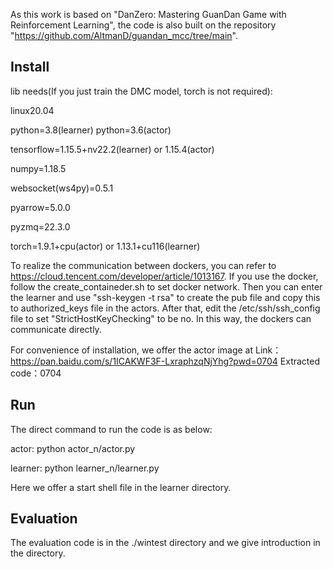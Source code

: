 As this work is based on "DanZero: Mastering GuanDan Game with Reinforcement Learning", the code is also built on
the repository "https://github.com/AltmanD/guandan_mcc/tree/main".

## Install
lib needs(If you just train the DMC model, torch is not required):

linux20.04

python=3.8(learner) python=3.6(actor)

tensorflow=1.15.5+nv22.2(learner) or 1.15.4(actor)

numpy=1.18.5

websocket(ws4py)=0.5.1

pyarrow=5.0.0

pyzmq=22.3.0

torch=1.9.1+cpu(actor) or 1.13.1+cu116(learner)

To realize the communication between dockers, you can refer to https://cloud.tencent.com/developer/article/1013167.
If you use the docker, follow the create_containeder.sh to set docker network.
Then you can enter the learner and use "ssh-keygen -t rsa" to create the pub file and copy this to authorized_keys file in
the actors. After that, edit the /etc/ssh/ssh_config file to set "StrictHostKeyChecking" to be no.
In this way, the dockers can communicate directly.

For convenience of installation, we offer the actor image at 
Link：https://pan.baidu.com/s/1ICAKWF3F-LxraphzqNjYhg?pwd=0704 
Extracted code：0704 

## Run
The direct command to run the code is as below:

actor:
python actor_n/actor.py

learner:
python learner_n/learner.py

Here we offer a start shell file in the learner directory.

## Evaluation

The evaluation code is in the ./wintest directory and we give introduction in the directory.
